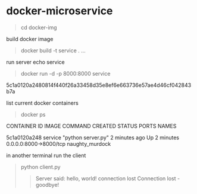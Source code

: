 # docker-microservice

> cd docker-img

build docker image
> docker build -t service .
...

run server echo service
> docker run -d -p 8000:8000 service

5c1a0120a2480814f440f26a33458d35e8ef6e663736e57ae4d46cf042843b7a

list current docker containers
> docker ps

CONTAINER ID        IMAGE               COMMAND              CREATED             STATUS              PORTS                    NAMES

5c1a0120a248        service             "python server.py"   2 minutes ago       Up 2 minutes        0.0.0.0:8000->8000/tcp   naughty_murdock

in another terminal run the client

> python client.py
>> Server said: hello, world!
>> connection lost
>> Connection lost - goodbye!

